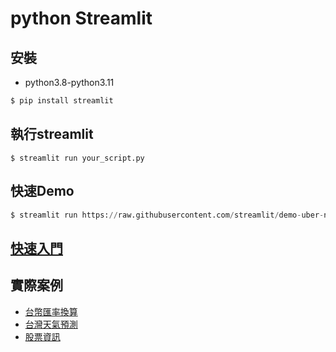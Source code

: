 # python Streamlit

## 安裝
- python3.8-python3.11

```python
$ pip install streamlit
```

## 執行streamlit

```
$ streamlit run your_script.py
```

## 快速Demo

```python
$ streamlit run https://raw.githubusercontent.com/streamlit/demo-uber-nyc-pickups/master/streamlit_app.py
```

## [快速入門](./快速入門/)
## 實際案例
- [台幣匯率換算](./實際案例/exchange_rate)
- [台灣天氣預測](./實際案例/taiwan_weather)
- [股票資訊](./實體案例/yahoo_finance)